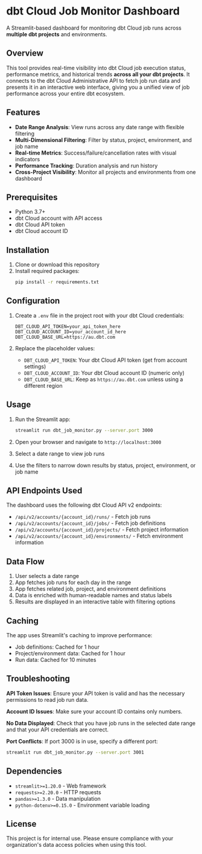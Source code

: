 # dbt Cloud Job Monitor Dashboard

A Streamlit-based dashboard for monitoring dbt Cloud job runs across **multiple dbt projects** and environments.

## Overview

This tool provides real-time visibility into dbt Cloud job execution status, performance metrics, and historical trends **across all your dbt projects**. It connects to the dbt Cloud Administrative API to fetch job run data and presents it in an interactive web interface, giving you a unified view of job performance across your entire dbt ecosystem.

## Features

- **Date Range Analysis**: View runs across any date range with flexible filtering
- **Multi-Dimensional Filtering**: Filter by status, project, environment, and job name
- **Real-time Metrics**: Success/failure/cancellation rates with visual indicators
- **Performance Tracking**: Duration analysis and run history
- **Cross-Project Visibility**: Monitor all projects and environments from one dashboard

## Prerequisites

- Python 3.7+
- dbt Cloud account with API access
- dbt Cloud API token
- dbt Cloud account ID

## Installation

1. Clone or download this repository
2. Install required packages:
   ```bash
   pip install -r requirements.txt
   ```

## Configuration

1. Create a `.env` file in the project root with your dbt Cloud credentials:
   ```
   DBT_CLOUD_API_TOKEN=your_api_token_here
   DBT_CLOUD_ACCOUNT_ID=your_account_id_here
   DBT_CLOUD_BASE_URL=https://au.dbt.com
   ```

2. Replace the placeholder values:
   - `DBT_CLOUD_API_TOKEN`: Your dbt Cloud API token (get from account settings)
   - `DBT_CLOUD_ACCOUNT_ID`: Your dbt Cloud account ID (numeric only)
   - `DBT_CLOUD_BASE_URL`: Keep as `https://au.dbt.com` unless using a different region

## Usage

1. Run the Streamlit app:
   ```bash
   streamlit run dbt_job_monitor.py --server.port 3000
   ```

2. Open your browser and navigate to `http://localhost:3000`

3. Select a date range to view job runs

4. Use the filters to narrow down results by status, project, environment, or job name

## API Endpoints Used

The dashboard uses the following dbt Cloud API v2 endpoints:
- `/api/v2/accounts/{account_id}/runs/` - Fetch job runs
- `/api/v2/accounts/{account_id}/jobs/` - Fetch job definitions
- `/api/v2/accounts/{account_id}/projects/` - Fetch project information
- `/api/v2/accounts/{account_id}/environments/` - Fetch environment information

## Data Flow

1. User selects a date range
2. App fetches job runs for each day in the range
3. App fetches related job, project, and environment definitions
4. Data is enriched with human-readable names and status labels
5. Results are displayed in an interactive table with filtering options

## Caching

The app uses Streamlit's caching to improve performance:
- Job definitions: Cached for 1 hour
- Project/environment data: Cached for 1 hour
- Run data: Cached for 10 minutes

## Troubleshooting

**API Token Issues**: Ensure your API token is valid and has the necessary permissions to read job run data.

**Account ID Issues**: Make sure your account ID contains only numbers.

**No Data Displayed**: Check that you have job runs in the selected date range and that your API credentials are correct.

**Port Conflicts**: If port 3000 is in use, specify a different port:
   ```bash
   streamlit run dbt_job_monitor.py --server.port 3001
   ```

## Dependencies

- `streamlit>=1.20.0` - Web framework
- `requests>=2.20.0` - HTTP requests
- `pandas>=1.3.0` - Data manipulation
- `python-dotenv>=0.15.0` - Environment variable loading

## License

This project is for internal use. Please ensure compliance with your organization's data access policies when using this tool. 